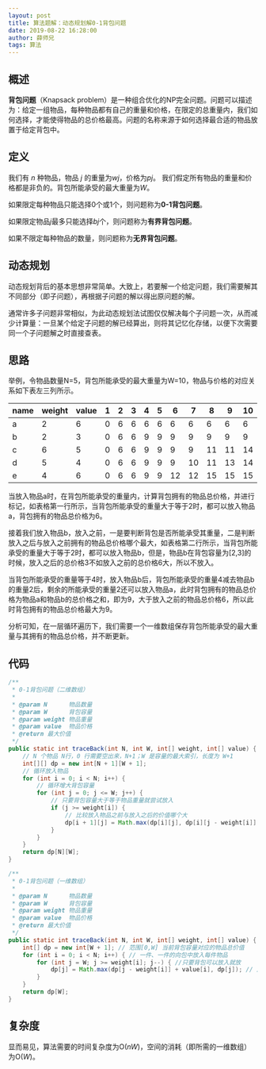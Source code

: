 ```yaml
---
layout: post
title: 算法题解：动态规划解0-1背包问题
date: 2019-08-22 16:28:00
author: 薛师兄
tags: 算法
---
```

## 概述

**背包问题**（Knapsack problem）是一种组合优化的NP完全问题。问题可以描述为：给定一组物品，每种物品都有自己的重量和价格，在限定的总重量内，我们如何选择，才能使得物品的总价格最高。问题的名称来源于如何选择最合适的物品放置于给定背包中。

## 定义

我们有 *n* 种物品，物品 *j* 的重量为*wj*，价格为*pj*。
我们假定所有物品的重量和价格都是非负的。背包所能承受的最大重量为*W*。

如果限定每种物品只能选择0个或1个，则问题称为**0-1背包问题**。

如果限定物品*j*最多只能选择*bj*个，则问题称为**有界背包问题**。

如果不限定每种物品的数量，则问题称为**无界背包问题**。

## 动态规划

动态规划背后的基本思想非常简单。大致上，若要解一个给定问题，我们需要解其不同部分（即子问题），再根据子问题的解以得出原问题的解。

通常许多子问题非常相似，为此动态规划法试图仅仅解决每个子问题一次，从而减少计算量：一旦某个给定子问题的解已经算出，则将其记忆化存储，以便下次需要同一个子问题解之时直接查表。

## 思路

举例，令物品数量N=5，背包所能承受的最大重量为W=10，物品与价格的对应关系如下表左三列所示。

| name | weight | value | 1    | 2    | 3    | 4    | 5    | 6    | 7    | 8    | 9    | 10   |
| ---- | ------ | ----- | ---- | ---- | ---- | ---- | ---- | ---- | ---- | ---- | ---- | ---- |
| a    | 2      | 6     | 0    | 6    | 6    | 6    | 6    | 6    | 6    | 6    | 6    | 6    |
| b    | 2      | 3     | 0    | 6    | 6    | 9    | 9    | 9    | 9    | 9    | 9    | 9    |
| c    | 6      | 5     | 0    | 6    | 6    | 9    | 9    | 9    | 9    | 11   | 11   | 14   |
| d    | 5      | 4     | 0    | 6    | 6    | 9    | 9    | 9    | 10   | 11   | 13   | 14   |
| e    | 4      | 6     | 0    | 6    | 6    | 9    | 9    | 12   | 12   | 15   | 15   | 15   |

当放入物品a时，在背包所能承受的重量内，计算背包拥有的物品总价格，并进行标记，如表格第一行所示，当背包所能承受的重量大于等于2时，都可以放入物品a，背包拥有的物品总价格为6。

接着我们放入物品b，放入之前，一是要判断背包是否所能承受其重量，二是判断放入之后与放入之前拥有的物品总价格哪个最大，如表格第二行所示，当背包所能承受的重量大于等于2时，都可以放入物品b，但是，物品b在背包容量为[2,3]的时候，放入之后的总价格3不如放入之前的总价格6大，所以不放入。

当背包所能承受的重量等于4时，放入物品b后，背包所能承受的重量4减去物品b的重量2后，剩余的所能承受的重量2还可以放入物品a，此时背包拥有的物品总价格为物品a和物品b的总价格之和，即为9，大于放入之前的物品总价格6，所以此时背包拥有的物品总价格最大为9。

分析可知，在一层循环遍历下，我们需要一个一维数组保存背包所能承受的最大重量与其拥有的物品总价格，并不断更新。

## 代码

```java
/**
 * 0-1背包问题（二维数组）
 *
 * @param N      物品数量
 * @param W      背包容量
 * @param weight 物品重量
 * @param value  物品价格
 * @return 最大价值
 */
public static int traceBack(int N, int W, int[] weight, int[] value) {
    // N 个物品 N行，0 行需要空出来，N+1；W 是容量的最大索引，长度为 W+1
    int[][] dp = new int[N + 1][W + 1];
    // 循环放入物品
    for (int i = 0; i < N; i++) {
        // 循环增大背包容量
        for (int j = 0; j <= W; j++) {
            // 只要背包容量大于等于物品重量就尝试放入
            if (j >= weight[i]) {
                // 比较放入物品之前与放入之后的价值哪个大
                dp[i + 1][j] = Math.max(dp[i][j], dp[i][j - weight[i]] + value[i]);
            }
        }
    }
    return dp[N][W];
}

/**
 * 0-1背包问题（一维数组）
 *
 * @param N      物品数量
 * @param W      背包容量
 * @param weight 物品重量
 * @param value  物品价格
 * @return 最大价值
 */
public static int traceBack(int N, int W, int[] weight, int[] value) {
    int[] dp = new int[W + 1]; // 范围[0,W] 当前背包容量对应的物品总价值
    for (int i = 0; i < N; i++) { // 一件、一件的向包中放入每件物品
        for (int j = W; j >= weight[i]; j--) { //只要背包可以放入就放
            dp[j] = Math.max(dp[j - weight[i]] + value[i], dp[j]); // 比较放入物品之前与放入之后的价值哪个大
        }
    }
    return dp[W];
}
```

## 复杂度

显而易见，算法需要的时间复杂度为O(*nW*)，空间的消耗（即所需的一维数组）为O(*W*)。